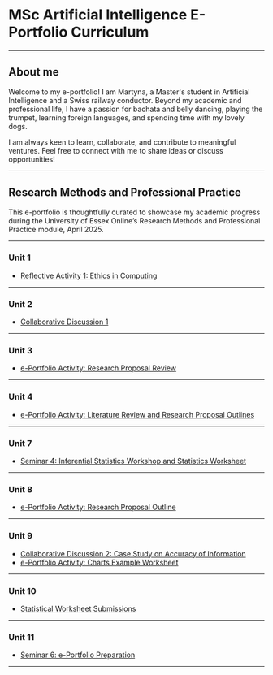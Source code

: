 # MSc Artificial Intelligence E-Portfolio Curriculum

---

## About me

Welcome to my e-portfolio! I am Martyna, a Master's student in Artificial Intelligence and a Swiss railway conductor. Beyond my academic and professional life, I have a passion for bachata and belly dancing, playing the trumpet, learning foreign languages, and spending time with my lovely dogs.

I am always keen to learn, collaborate, and contribute to meaningful ventures. Feel free to connect with me to share ideas or discuss opportunities!

---
## Research Methods and Professional Practice

This e-portfolio is thoughtfully curated to showcase my academic progress during the University of Essex Online’s Research Methods and Professional Practice module, April 2025.

---

### Unit 1

- [Reflective Activity 1: Ethics in Computing](unit1.html)
  
---

### Unit 2

- [Collaborative Discussion 1](xxx.html)
  
---

### Unit 3 

- [e-Portfolio Activity: Research Proposal Review](xxx.html)
 
---

### Unit 4

- [e-Portfolio Activity: Literature Review and Research Proposal Outlines](unit4.html)
  
---

### Unit 7

- [Seminar 4: Inferential Statistics Workshop and Statistics Worksheet](xxx.html)
  
---

### Unit 8

- [e-Portfolio Activity: Research Proposal Outline](xxx.html)

  
---

### Unit 9

- [Collaborative Discussion 2: Case Study on Accuracy of Information](xxx.html)
- [e-Portfolio Activity: Charts Example Worksheet](xxx.html)
  
---

### Unit 10

- [Statistical Worksheet Submissions](xxx.html)
  
---

### Unit 11

- [Seminar 6: e-Portfolio Preparation](xxx.html)
  
---






